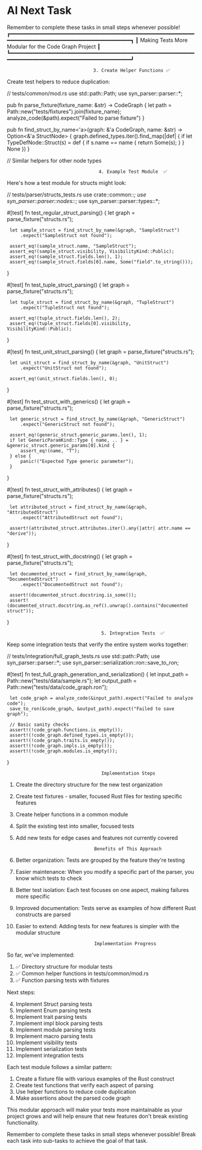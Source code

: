 
# AI Next Task

Remember to complete these tasks in small steps whenever possible!
┏━━━━━━━━━━━━━━━━━━━━━━━━━━━━━━━━━━━━━━━━━━━━━━━━━━━━━━━━━━━━━━━━━━━━━━━━━━━━━━━━━━━━━━━━━━━━━━━━━┓
┃                      Making Tests More Modular for the Code Graph Project                       ┃
┗━━━━━━━━━━━━━━━━━━━━━━━━━━━━━━━━━━━━━━━━━━━━━━━━━━━━━━━━━━━━━━━━━━━━━━━━━━━━━━━━━━━━━━━━━━━━━━━━━┛

                                    3. Create Helper Functions ✅                                 

Create test helpers to reduce duplication:

 // tests/common/mod.rs
 use std::path::Path;
 use syn_parser::parser::*;

 pub fn parse_fixture(fixture_name: &str) -> CodeGraph {
     let path = Path::new("tests/fixtures").join(fixture_name);
     analyze_code(&path).expect("Failed to parse fixture")
 }

 pub fn find_struct_by_name<'a>(graph: &'a CodeGraph, name: &str) -> Option<&'a StructNode> {
     graph.defined_types.iter().find_map(|def| {
         if let TypeDefNode::Struct(s) = def {
             if s.name == name {
                 return Some(s);
             }
         }
         None
     })
 }

 // Similar helpers for other node types

                                      4. Example Test Module  ✅                                    

Here's how a test module for structs might look:

 // tests/parser/structs_tests.rs
 use crate::common::*;
 use syn_parser::parser::nodes::*;
 use syn_parser::parser::types::*;

 #[test]
 fn test_regular_struct_parsing() {
     let graph = parse_fixture("structs.rs");

     let sample_struct = find_struct_by_name(&graph, "SampleStruct")                               
         .expect("SampleStruct not found");                                                        
                                                                                                   
     assert_eq!(sample_struct.name, "SampleStruct");                                               
     assert_eq!(sample_struct.visibility, VisibilityKind::Public);                                 
     assert_eq!(sample_struct.fields.len(), 1);                                                    
     assert_eq!(sample_struct.fields[0].name, Some("field".to_string()));                          
 }

 #[test]
 fn test_tuple_struct_parsing() {
     let graph = parse_fixture("structs.rs");

     let tuple_struct = find_struct_by_name(&graph, "TupleStruct")                                 
         .expect("TupleStruct not found");                                                         
                                                                                                   
     assert_eq!(tuple_struct.fields.len(), 2);                                                     
     assert_eq!(tuple_struct.fields[0].visibility, VisibilityKind::Public);                        
 }

 #[test]
 fn test_unit_struct_parsing() {
     let graph = parse_fixture("structs.rs");

     let unit_struct = find_struct_by_name(&graph, "UnitStruct")                                   
         .expect("UnitStruct not found");                                                          
                                                                                                   
     assert_eq!(unit_struct.fields.len(), 0);                                                      
 }

 #[test]
 fn test_struct_with_generics() {
     let graph = parse_fixture("structs.rs");

     let generic_struct = find_struct_by_name(&graph, "GenericStruct")                             
         .expect("GenericStruct not found");                                                       
                                                                                                   
     assert_eq!(generic_struct.generic_params.len(), 1);                                           
     if let GenericParamKind::Type { name, .. } = &generic_struct.generic_params[0].kind {         
         assert_eq!(name, "T");                                                                    
     } else {                                                                                      
         panic!("Expected Type generic parameter");                                                
     }                                                                                             
 }

 #[test]
 fn test_struct_with_attributes() {
     let graph = parse_fixture("structs.rs");

     let attributed_struct = find_struct_by_name(&graph, "AttributedStruct")                       
         .expect("AttributedStruct not found");                                                    
                                                                                                   
     assert!(attributed_struct.attributes.iter().any(|attr| attr.name == "derive"));               
 }

 #[test]
 fn test_struct_with_docstring() {
     let graph = parse_fixture("structs.rs");

     let documented_struct = find_struct_by_name(&graph, "DocumentedStruct")                       
         .expect("DocumentedStruct not found");                                                    
                                                                                                   
     assert!(documented_struct.docstring.is_some());                                               
     assert!(documented_struct.docstring.as_ref().unwrap().contains("documented struct"));         
 }

                                       5. Integration Tests  ✅                                    

Keep some integration tests that verify the entire system works together:

 // tests/integration/full_graph_tests.rs
 use std::path::Path;
 use syn_parser::parser::*;
 use syn_parser::serialization::ron::save_to_ron;

 #[test]
 fn test_full_graph_generation_and_serialization() {
     let input_path = Path::new("tests/data/sample.rs");
     let output_path = Path::new("tests/data/code_graph.ron");

     let code_graph = analyze_code(&input_path).expect("Failed to analyze code");                  
     save_to_ron(&code_graph, &output_path).expect("Failed to save graph");                        
                                                                                                   
     // Basic sanity checks                                                                        
     assert!(!code_graph.functions.is_empty());                                                    
     assert!(!code_graph.defined_types.is_empty());                                                
     assert!(!code_graph.traits.is_empty());                                                       
     assert!(!code_graph.impls.is_empty());                                                        
     assert!(!code_graph.modules.is_empty());                                                      
 }

                                       Implementation Steps                                        

 1. Create the directory structure for the new test organization

 2. Create test fixtures - smaller, focused Rust files for testing specific
    features

 3. Create helper functions in a common module

 4. Split the existing test into smaller, focused tests

 5. Add new tests for edge cases and features not currently covered

                                     Benefits of This Approach                                     

 1. Better organization: Tests are grouped by the feature they're testing
 2. Easier maintenance: When you modify a specific part of the parser, you
     know which tests to check
 3. Better test isolation: Each test focuses on one aspect, making failures
     more specific
 4. Improved documentation: Tests serve as examples of how different Rust
     constructs are parsed
 5. Easier to extend: Adding tests for new features is simpler with the
     modular structure

                                     Implementation Progress                                       

So far, we've implemented:

 1. ✅ Directory structure for modular tests
 2. ✅ Common helper functions in tests/common/mod.rs
 3. ✅ Function parsing tests with fixtures

Next steps:

 4. Implement Struct parsing tests
 5. Implement Enum parsing tests
 1. Implement trait parsing tests
 2. Implement impl block parsing tests
 3. Implement module parsing tests
 4. Implement macro parsing tests
 5. Implement visibility tests
 6. Implement serialization tests
 7. Implement integration tests

Each test module follows a similar pattern:

 1. Create a fixture file with various examples of the Rust construct
 2. Create test functions that verify each aspect of parsing
 3. Use helper functions to reduce code duplication
 4. Make assertions about the parsed code graph

This modular approach will make your tests more maintainable as your project
grows and will help ensure that new features don't break existing
functionality.

Remember to complete these tasks in small steps whenever possible!
Break each task into sub-tasks to achieve the goal of that task.
